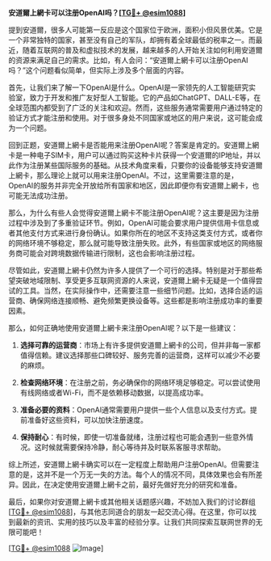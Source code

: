 **安道爾上網卡可以注册OpenAI吗？[[TG💪+ @esim1088](https://t.me/s/esim1088)]**

提到安道爾，很多人可能第一反应是这个国家位于欧洲，面积小但风景优美。它是一个非常独特的国家，甚至没有自己的军队，却拥有着全球最低的税率之一。而最近，随着互联网的普及和虚拟技术的发展，越来越多的人开始关注如何利用安道爾的资源来满足自己的需求。比如，有人会问：“安道爾上網卡可以注册OpenAI吗？”这个问题看似简单，但实际上涉及多个层面的内容。

首先，让我们来了解一下OpenAI是什么。OpenAI是一家领先的人工智能研究实验室，致力于开发和推广友好型人工智能。它的产品如ChatGPT、DALL-E等，在全球范围内都受到了广泛的关注和欢迎。然而，这些服务通常需要用户通过特定的验证方式才能注册和使用。对于很多身处不同国家或地区的用户来说，这可能会成为一个问题。

回到正题，安道爾上網卡是否能用来注册OpenAI呢？答案是肯定的。安道爾上網卡是一种电子SIM卡，用户可以通过购买这种卡片获得一个安道爾的IP地址，并以此作为注册某些国际服务的基础。从技术角度来看，只要你的设备能够支持安道爾上網卡，那么理论上就可以用来注册OpenAI。不过，这里需要注意的是，OpenAI的服务并非完全开放给所有国家和地区，因此即便你有安道爾上網卡，也可能无法成功注册。

那么，为什么有些人会觉得安道爾上網卡不能注册OpenAI呢？这主要是因为注册过程中涉及到了多重验证环节。例如，OpenAI可能会要求用户提供信用卡信息或者其他支付方式来进行身份确认。如果你所在的地区不支持这类支付方式，或者你的网络环境不够稳定，那么就可能导致注册失败。此外，有些国家或地区的网络服务商可能会对跨境数据传输进行限制，这也会影响注册过程。

尽管如此，安道爾上網卡仍然为许多人提供了一个可行的选择。特别是对于那些希望突破地域限制、享受更多互联网资源的人来说，安道爾上網卡无疑是一个值得尝试的工具。当然，在实际操作中，还需要注意一些细节问题。比如，选择合适的运营商、确保网络连接顺畅、避免频繁更换设备等。这些都是影响注册成功率的重要因素。

那么，如何正确地使用安道爾上網卡来注册OpenAI呢？以下是一些建议：

1. **选择可靠的运营商**：市场上有许多提供安道爾上網卡的公司，但并非每一家都值得信赖。建议选择那些口碑较好、服务完善的运营商，这样可以减少不必要的麻烦。
   
2. **检查网络环境**：在注册之前，务必确保你的网络环境足够稳定。可以尝试使用有线网络或者Wi-Fi，而不是依赖移动数据，以提高成功率。

3. **准备必要的资料**：OpenAI通常需要用户提供一些个人信息以及支付方式。提前准备好这些资料，可以加快注册速度。

4. **保持耐心**：有时候，即使一切准备就绪，注册过程也可能会遇到一些意外情况。这时候就需要保持冷静，耐心等待并及时联系客服寻求帮助。

综上所述，安道爾上網卡确实可以在一定程度上帮助用户注册OpenAI。但需要注意的是，这并不是一个万无一失的方法。每个人的情况不同，具体效果也会有所差异。因此，在决定使用安道爾上網卡之前，最好先做好充分的研究和准备。

最后，如果你对安道爾上網卡或其他相关话题感兴趣，不妨加入我们的讨论群组[[TG💪+ @esim1088](https://t.me/s/esim1088)]，与其他志同道合的朋友一起交流心得。在这里，你可以找到最新的资讯、实用的技巧以及丰富的经验分享。让我们共同探索互联网世界的无限可能吧！

[[TG💪+ @esim1088](https://t.me/s/esim1088) ![Image](https://i.postimg.cc/4NQfJmqS/Snipaste-2025-05-13-00-14-12.png)]